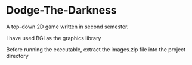 # Dodge-The-Darkness
A top-down 2D game written in second semester.

I have used BGI as the graphics library

Before running the executable, extract the images.zip file into the project directory
